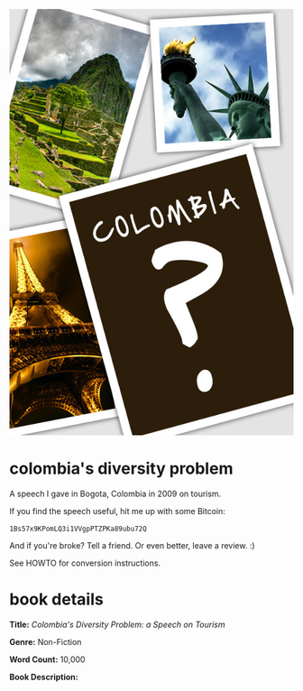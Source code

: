 ![Colombia's Diversity Problem: A Speech on Tourism](colombias-diversity-problem-cover.jpg)

colombia's diversity problem
============================

A speech I gave in Bogota, Colombia in 2009 on tourism.

If you find the speech useful, hit me up with some Bitcoin:

    1Bs57x9KPomLQ3i1VVgpPTZPKa89ubu72Q

And if you're broke? Tell a friend. Or even better, leave a review. :)

See HOWTO for conversion instructions.


book details
============

**Title:** *Colombia's Diversity Problem: a Speech on Tourism*

**Genre:** Non-Fiction

**Word Count:** 10,000

**Book Description:**

